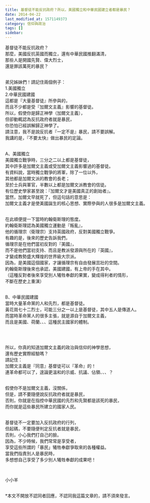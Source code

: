 ```yaml
---
title: 基督徒不能反抗政府？所以，美國獨立和中華民國建立者都是暴民？
date: 2014-04-22
last_modified_at: 1571149373
category: 信仰與政治
tags: []
sidebar: 
---
```


<p>基督徒不能反抗政府？<br/>
那麼，美國反抗英國而獨立，還有中華民國推翻滿清，<br/>
那些人是開國先賢、偉大烈士，<br/>
還是罪該萬死的暴民？</p>
<p><br/>
弟兄姊妹們！請記住兩個例子：<br/>
1.美國獨立<br/>
2.中華民國建國<br/>
這都是『大量基督徒』所參與的，<br/>
而且不少都是受『加爾文主義』影響的基督徒。<br/>
所以，假使你是歸正神學（加爾文主義），<br/>
但卻動輒認為反抗政府者就是暴民，<br/>
你恐怕已經誤解歸正神學了。<br/>
請注意，我不是說反抗者『一定不是』暴民，請不要誤解。<br/>
我講的是，『不要太快』做出暴民的定論。</p>
<p><br/>
A、美國獨立<br/>
美國獨立戰爭時，三分之二以上都是基督徒，<br/>
其中許多是加爾文主義或受加爾文主義影響過的基督徒。<br/>
有資料說，當時獨立戰爭的將軍，除了一位以外，<br/>
其他都是加爾文派的教會的長老；<br/>
至於士兵與軍官，半數以上都是加爾文派教會的信徒。<br/>
有位歷史學家甚至說：『加爾文才是美國真正的創始者』。<br/>
當然，加爾文早就死了，但這句話的意思是：<br/>
加爾文主義才是使美國誕生的核心思想、實際參與的人很多是加爾文主義。</p>
<p><br/>
在此順便提一下當時約翰衛斯理的態度。<br/>
約翰衛斯理認為美國獨立運動是『叛亂』，<br/>
他的循理宗（衛理宗）支持英國政府，反對美國獨立戰爭。<br/>
有趣的是，後來的歷史告訴我們，<br/>
循理宗是在他們當初反對的『美國』，<br/>
而不是他們當初支持、而且是教派發源與所在的『英國』，<br/>
才變成教勢盛大輝煌的世界級大宗派。<br/>
因為，是美國這個國家，才讓循理宗有自由發展茁壯的空間。<br/>
約翰衛斯理後來也承認，美國建國，有上帝的手在其中。<br/>
（這種反對者後來享受別人犧牲奉獻的果實，變成得利者的情形，<br/>
不斷在歷史上重演）</p>
<p><br/>
B、中華民國建國<br/>
當時大量革命黨的人和先烈，都是基督徒。<br/>
黃花崗七十二烈士，可能三分之一以上是基督徒，其中五人是傳道人。<br/>
而當時革命黨人的很多主張，就是源自于加爾文主義，<br/>
而且是美國、荷蘭、、、這種民主國家的體制。</p>
<p> </p>
<p><br/>
所以，你真的知道加爾文主義的政治與信仰的神學思想，<br/>
還有歷史實際經驗嗎？<br/>
請記住：<br/>
加爾文主義是『同意』基督徒可以『革命』的！<br/>
連革命都可以了，遑論更溫和的示威、抗議、佔領、、、？</p>
<p><br/>
假使你不是加爾文主義，沒關係，<br/>
但是，請不要隨便說反抗政府者就是暴民，<br/>
否則，你就是在指控中華民國的先烈和先賢都是該死的暴民，<br/>
而你就是這些暴民所建立的國家人民。</p>
<p><br/>
基督徒不一定要加入反抗政府的行列，<br/>
但起碼，不要隨便判定反抗者就是暴民，<br/>
否則，小心我們打自己的臉。<br/>
因為，不少時候，我們常常是享受者，<br/>
享受這些所謂的「暴民」犧牲奉獻爭取來的各種權益。<br/>
當我們指責別人是暴民時，<br/>
多想想自己享受了多少別人犧牲奉獻的成果吧！</p>
<p> </p>
<p>小小羊</p>
<p><br/>
*本文不開放不認同者回應，不認同我這篇文章的，請不須來發言。</p>
<p><br/>
<br/>
 </p>
